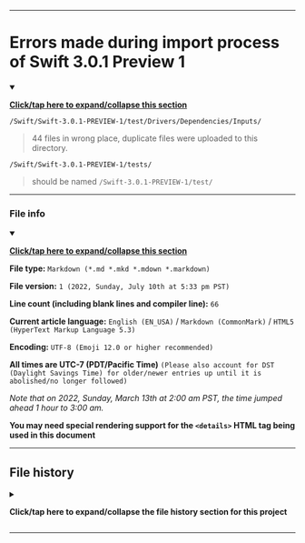 
***

# Errors made during import process of Swift 3.0.1 Preview 1

<details open><summary><p lang="en"><b><u>Click/tap here to expand/collapse this section</u></b></p></summary>

`/Swift/Swift-3.0.1-PREVIEW-1/test/Drivers/Dependencies/Inputs/`

> 44 files in wrong place, duplicate files were uploaded to this directory.

`/Swift/Swift-3.0.1-PREVIEW-1/tests/`

> should be named `/Swift-3.0.1-PREVIEW-1/test/`

</details>

***

### File info

<details open><summary><p lang="en"><b><u>Click/tap here to expand/collapse this section</u></b></p></summary>

**File type:** `Markdown (*.md *.mkd *.mdown *.markdown)`

**File version:** `1 (2022, Sunday, July 10th at 5:33 pm PST)`

**Line count (including blank lines and compiler line):** `66`

**Current article language:** `English (EN_USA)` / `Markdown (CommonMark)` / `HTML5 (HyperText Markup Language 5.3)`

**Encoding:** `UTF-8 (Emoji 12.0 or higher recommended)`

**All times are UTC-7 (PDT/Pacific Time)** `(Please also account for DST (Daylight Savings Time) for older/newer entries up until it is abolished/no longer followed)`

_Note that on 2022, Sunday, March 13th at 2:00 am PST, the time jumped ahead 1 hour to 3:00 am._

**You may need special rendering support for the `<details>` HTML tag being used in this document**

</details>

***

## File history

<details><summary><p lang="en"><b>Click/tap here to expand/collapse the file history section for this project</b></p></summary>

<details><summary><p lang="en"><b>Version 1 (2022, Sunday, July 10th at 5:32 pm PST)</b></p></summary>

**This version was made by:** [`@seanpm2001`](https://github.com/seanpm2001/)

> Changes:

- [x] Started the file
- [x] Added the title section
- [x] Referenced the 2 errors made
- [x] Added the `file info` section
- [x] Added the `file history` section
- [ ] No other changes in version 1

</details>

</details>

***
